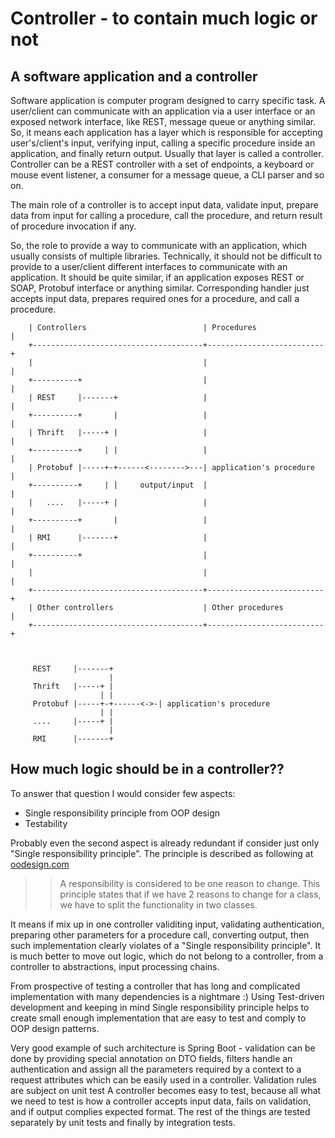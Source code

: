 # Controller - to contain much logic or not


## A software application and a controller
Software application is computer program designed to carry specific task. A user/client can communicate with 
an application via a user interface or an exposed network interface, like REST, message queue or anything similar. 
So, it means each application has a layer which is responsible for accepting user's/client's input,
verifying input, calling a specific procedure inside an application, and finally return output. 
Usually that layer is called a controller. Controller can be a REST controller with a set of endpoints, 
a keyboard or mouse event listener, a consumer for a message queue, a CLI parser and so on.

The main role of a controller is to accept input data, validate input, prepare data from input for calling a procedure, 
call the procedure, and return result of procedure invocation if any.

So, the role to provide a way to communicate with an application, which usually consists of multiple libraries.
Technically, it should not be difficult to provide to a user/client different interfaces to communicate with an application.
It should be quite similar, if an application exposes REST or SOAP, Protobuf interface or anything similar.
Corresponding handler just accepts input data, prepares required ones for a procedure, and call a procedure.

```
    | Controllers                          | Procedures               |
    +--------------------------------------+--------------------------+
    |                                      |                          |
    +----------+                           |                          |
    | REST     |-------+                   |                          |
    +----------+       |                   |                          |
    | Thrift   |-----+ |                   |                          |
    +----------+     | |                   |                          |
    | Protobuf |-----+-+------<-------->---| application's procedure  |
    +----------+     | |     output/input  |                          |
    |   ....   |-----+ |                   |                          |
    +----------+       |                   |                          |
    | RMI      |-------+                   |                          |
    +----------+                           |                          |
    |                                      |                          |
    +--------------------------------------+--------------------------+
    | Other controllers                    | Other procedures         |
    +--------------------------------------+--------------------------+               



     REST     |-------+
                      |
     Thrift   |-----+ |
                    | |
     Protobuf |-----+-+------<->-| application's procedure
                    | |
     ....     |-----+ |
                      |
     RMI      |-------+    

```

## How much logic should be in a controller??
To answer that question I would consider few aspects:
- Single responsibility principle from OOP design
- Testability

Probably even the second aspect is already redundant if consider just only "Single responsibility principle".
The principle is described as following at [oodesign.com](https://www.oodesign.com/single-responsibility-principle)

>> A responsibility is considered to be one reason to change. This principle states that if we have 2 reasons to change for a class, 
>> we have to split the functionality in two classes.

It means if mix up in one controller validiting input, validating authentication, preparing other parameters for a procedure call,
converting output, then such implementation clearly violates of a "Single responsibility principle". 
It is much better to move out logic, which do not belong to a controller, from a controller to abstractions, input processing chains.

From prospective of testing a controller that has long and complicated implementation with many dependencies is a nightmare :)
Using Test-driven development and keeping in mind Single responsibility principle helps to create small enough implementation that are easy to test and
comply to OOP design patterns.

Very good example of such architecture is Spring Boot - validation can be done by providing special annotation on DTO fields, filters handle an authentication
and assign all the parameters required by a context to a request attributes which can be easily used in a controller. Validation rules are subject on unit test
A controller becomes easy to test, because all what we need to test is how a controller accepts input data, fails on validation, and if output complies 
expected format. The rest of the things are tested separately by unit tests and finally by integration tests.
